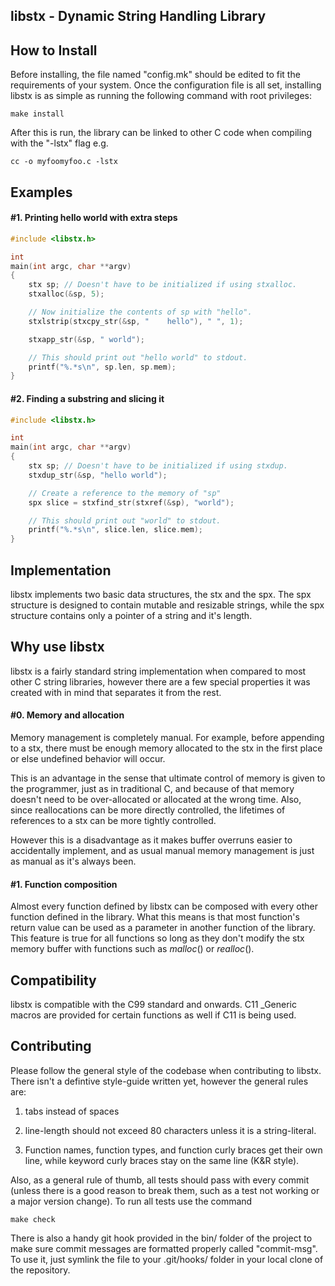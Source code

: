 ## libstx - Dynamic String Handling Library

## How to Install

Before installing, the file named "config.mk" should be edited to fit the
requirements of your system. Once the configuration file is all set, installing
libstx is as simple as running the following command with root privileges:

`make install`

After this is run, the library can be linked to other C code when compiling with
the "-lstx" flag e.g.

`cc -o myfoomyfoo.c -lstx`

## Examples
#### #1. Printing hello world with extra steps
```C
#include <libstx.h>

int
main(int argc, char **argv)
{
	stx sp; // Doesn't have to be initialized if using stxalloc.
	stxalloc(&sp, 5);

	// Now initialize the contents of sp with "hello".
	stxlstrip(stxcpy_str(&sp, "    hello"), " ", 1);

	stxapp_str(&sp, " world");

	// This should print out "hello world" to stdout.
	printf("%.*s\n", sp.len, sp.mem);
}
```

#### #2. Finding a substring and slicing it
```C
#include <libstx.h>

int
main(int argc, char **argv)
{
	stx sp; // Doesn't have to be initialized if using stxdup.
	stxdup_str(&sp, "hello world");

	// Create a reference to the memory of "sp"
	spx slice = stxfind_str(stxref(&sp), "world");

	// This should print out "world" to stdout.
	printf("%.*s\n", slice.len, slice.mem);
}
```

## Implementation
libstx implements two basic data structures, the stx and the spx. The spx
structure is designed to contain mutable and resizable strings, while
the spx structure contains only a pointer of a string and it's length.

## Why use libstx
libstx is a fairly standard string implementation when compared to most other C
string libraries, however there are a few special properties it was created with
in mind that separates it from the rest.

#### #0. Memory and allocation
Memory management is completely manual. For example, before appending to a stx,
there must be enough memory allocated to the stx in the first place or else
undefined behavior will occur.

This is an advantage in the sense that
ultimate control of memory is given to the programmer, just as in traditional C,
and because of that memory doesn't need to be over-allocated or allocated at the
wrong time. Also, since reallocations can be more directly controlled,
the lifetimes of references to a stx can be more tightly controlled.

However this is a disadvantage as it makes buffer overruns easier to
accidentally implement, and as usual manual memory management is just as manual as
it's always been.

#### #1. Function composition
Almost every function defined by libstx can be composed with every other function
defined in the library. What this means is that most function's return value
can be used as a parameter in another function of the library. This feature is
true for all functions so long as they don't modify the stx memory buffer with
functions such as _malloc_() or _realloc_().

## Compatibility
libstx is compatible with the C99 standard and onwards. C11 _Generic macros are
provided for certain functions as well if C11 is being used.

## Contributing
Please follow the general style of the codebase when contributing to libstx.
There isn't a defintive style-guide written yet, however the general rules are:

1) tabs instead of spaces

2) line-length should not exceed 80 characters unless it is a string-literal.

3) Function names, function types, and function curly braces get their own line,
while keyword curly braces stay on the same line (K&R style).

Also, as a general rule of thumb, all tests should pass with every commit
(unless there is a good reason to break them, such as a test not working or a
major version change). To run all tests use the command

`make check`

There is also a handy git hook provided in the bin/ folder of the
project to make sure commit messages are formatted properly called "commit-msg".
To use it, just symlink the file to your .git/hooks/ folder in your local clone
of the repository.
